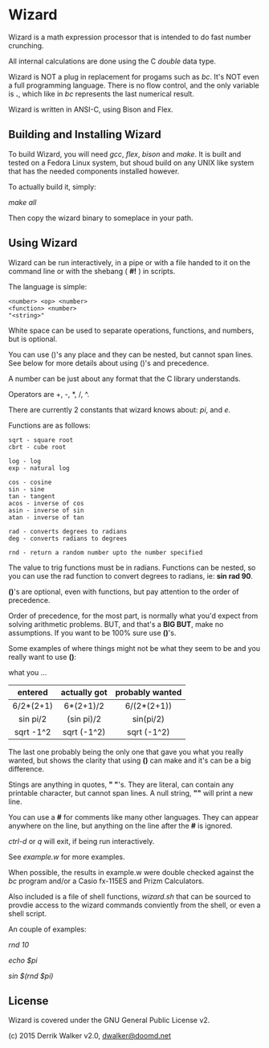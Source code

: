 # Wizard

Wizard is a math expression processor that is intended to do fast number
crunching.

All internal calculations are done using the C _double_ data type.

Wizard is NOT a plug in replacement for progams such as _bc_. It's NOT even a
full programming language.  There is no flow control, and the only variable is
**.**, which like in _bc_ represents the last numerical result.

Wizard is written in ANSI-C, using Bison and Flex.

## Building and Installing Wizard

To build Wizard, you will need _gcc_, _flex_, _bison_ and _make_.  It is built
and tested on a Fedora Linux system, but shoud build on any UNIX like system
that has the needed components installed however.

To actually build it, simply:

_make all_

Then copy the wizard binary to someplace in your path.

## Using Wizard

Wizard can be run interactively, in a pipe or with a file handed to it on the
command line or with the shebang ( **#!** ) in scripts.

The language is simple:

```
<number> <op> <number>
<function> <number>
"<string>"

```

White space can be used to separate operations, functions, and numbers, but is
optional.

You can use ()'s any place and they can be nested, but cannot span lines. See
below for more details about using ()'s and precedence.

A number can be just about any format that the C library understands.

Operators are +, -, *, /, ^.

There are currently 2 constants that wizard knows about: _pi_, and _e_.

Functions are as follows:

	sqrt - square root
	cbrt - cube root

	log - log
	exp - natural log

	cos - cosine
	sin - sine
	tan - tangent
	acos - inverse of cos
	asin - inverse of sin
	atan - inverse of tan

	rad - converts degrees to radians
	deg - converts radians to degrees

	rnd - return a random number upto the number specified

The value to trig functions must be in radians. Functions can be nested, so you
can use the rad function to convert degrees to radians, ie: **sin rad 90**.  

**()**'s are optional, even with functions, but pay attention to the order of
precedence.

Order of precedence, for the most part, is normally what you'd expect from
solving arithmetic problems.  BUT, and that's a **BIG BUT**, make no
assumptions.  If you want to be 100% sure use **()**'s.

Some examples of where things might not be what they seem to be and you really want to use **()**:

what you ...

|  entered  | actually got | probably wanted |
|:---------:|:------------:|:---------------:|
| 6/2*(2+1) |  6*(2+1)/2   |   6/(2*(2+1))   |
| sin pi/2  | (sin pi)/2   |    sin(pi/2)    |
| sqrt -1^2 | sqrt (-1^2)  |   sqrt (-1^2)   |

The last one probably being the only one that gave you what you really wanted,
but shows the clarity that using **()** can make and it's can be a big
difference.  

Stings are anything in quotes, **" "**'s. They are literal, can contain any
printable character, but cannot span lines. A null string, **""** will print a
new line.

You can use a **#** for comments like many other languages. They can appear
anywhere on the line, but anything on the line after the **#** is ignored.

_ctrl-d_ or _q_ will exit, if being run interactively.

See _example.w_ for more examples.

When possible, the results in example.w were double checked against the _bc_
program and/or a Casio fx-115ES and Prizm Calculators.

Also included is a file of shell functions, _wizard.sh_ that can be sourced to provdie
access to the wizard commands conviently from the shell, or even a shell script.

An couple of examples:

_rnd 10_

_echo $pi_

_sin $(rnd $pi)_

## License

Wizard is covered under the GNU General Public License v2.

(c) 2015 Derrik Walker v2.0, dwalker@doomd.net
